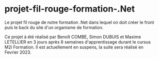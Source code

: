 # projet-fil-rouge-formation-.Net
Le projet fil rouge de notre formation .Net dans lequel on doit créer le front puis le back du site d'un organisme de formation.

Ce projet à été réalisé par Benoît COMBE, Simon DUBUIS et Maxime LETELLIER en 3 jours après 8 semaines d'apprentissage durant le cursus M2i Formation.
Il est actuellement en suspens, la suite sera réalisé en Fevrier 2023.
